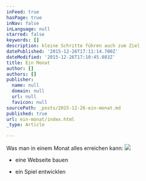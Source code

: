 ```yaml
---
inFeed: true
hasPage: true
inNav: false
inLanguage: null
starred: false
keywords: []
description: kleine Schritte führen auch zum Ziel
datePublished: '2015-12-26T17:11:14.700Z'
dateModified: '2015-12-26T17:10:45.083Z'
title: Ein Monat
author: []
authors: []
publisher:
  name: null
  domain: null
  url: null
  favicon: null
sourcePath: _posts/2015-12-26-ein-monat.md
published: true
url: ein-monat/index.html
_type: Article

---
```

Was man in einem Monat alles erreichen kann:
![](https://the-grid-user-content.s3-us-west-2.amazonaws.com/4f038a80-e4db-429f-b2cb-b1e7d7dfb0cf.png)

- eine Webseite bauen

- ein Spiel entwicklen
